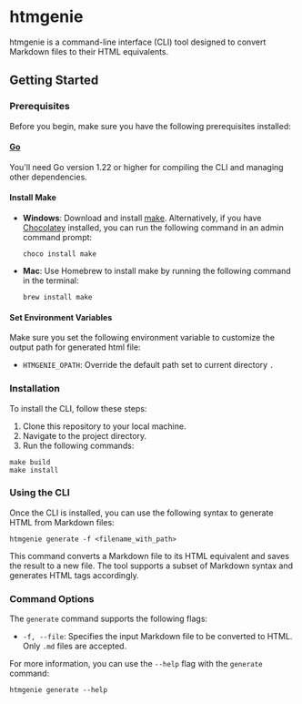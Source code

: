 # htmgenie

htmgenie is a command-line interface (CLI) tool designed to convert Markdown files to their HTML equivalents.

## Getting Started

### Prerequisites

Before you begin, make sure you have the following prerequisites installed:

#### [Go](https://golang.org/doc/install)

You'll need Go version 1.22 or higher for compiling the CLI and managing other dependencies.

#### Install Make

- **Windows**: Download and install [make](https://gnuwin32.sourceforge.net/packages/make.htm). Alternatively, if you have [Chocolatey](https://chocolatey.org/install) installed, you can run the following command in an admin command prompt:

  ```shell
  choco install make
  ```

- **Mac**: Use Homebrew to install make by running the following command in the terminal:

  ```shell
  brew install make
  ```

#### Set Environment Variables

Make sure you set the following environment variable to customize the output path for generated html file:

- `HTMGENIE_OPATH`: Override the default path set to current directory `.`

### Installation

To install the CLI, follow these steps:

1. Clone this repository to your local machine.
2. Navigate to the project directory.
3. Run the following commands:

```shell
make build
make install
```

### Using the CLI

Once the CLI is installed, you can use the following syntax to generate HTML from Markdown files:

```shell
htmgenie generate -f <filename_with_path>
```

This command converts a Markdown file to its HTML equivalent and saves the result to a new file. The tool supports a subset of Markdown syntax and generates HTML tags accordingly.

### Command Options

The `generate` command supports the following flags:

- `-f, --file`: Specifies the input Markdown file to be converted to HTML. Only `.md` files are accepted.

For more information, you can use the `--help` flag with the `generate` command:

```shell
htmgenie generate --help
```
